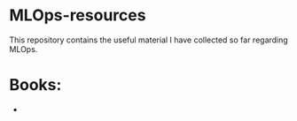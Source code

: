 # MLOps-resources
This repository contains the useful material I have collected so far regarding MLOps. 

# Books:
- 
